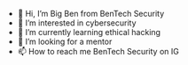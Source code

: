 - 👋 Hi, I’m Big Ben from BenTech Security
- 👀 I’m interested in cybersecurity
- 🌱 I’m currently learning ethical hacking
- 💞️ I’m looking for a mentor 
- 📫 How to reach me BenTech Security on IG

<!---
adx-max/adx-max is a ✨ special ✨ repository because its `README.md` (this file) appears on your GitHub profile.
You can click the Preview link to take a look at your changes.
--->
